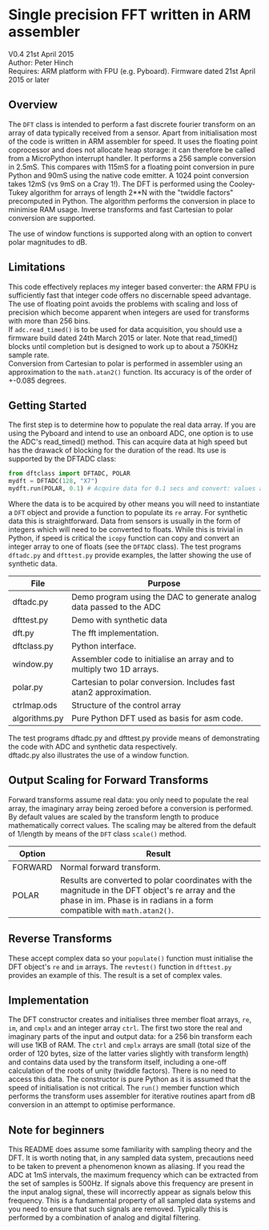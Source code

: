 Single precision FFT written in ARM assembler
=============================================

V0.4 21st April 2015  
Author: Peter Hinch  
Requires: ARM platform with FPU (e.g. Pyboard). Firmware dated 21st April 2015 or later

Overview
--------

The `DFT` class is intended to perform a fast discrete fourier transform on an array of data typically received from a sensor. Apart from initialisation most of the code is written in ARM assembler for speed. It uses the floating point coprocessor and does not allocate heap storage: it can therefore be called from a MicroPython interrupt handler. It performs a 256 sample conversion in 2.5mS. This compares with 115mS for a floating point conversion in pure Python and 90mS using the native code emitter. A 1024 point conversion takes 12mS (vs 9mS on a Cray 1!). The DFT is performed using the Cooley-Tukey algorithm for arrays of length 2**N with the "twiddle factors" precomputed in Python. The algorithm performs the conversion in place to minimise RAM usage. Inverse transforms and fast Cartesian to polar conversion are supported.

The use of window functions is supported along with an option to convert polar magnitudes to dB.

Limitations
-----------

This code effectively replaces my integer based converter: the ARM FPU is sufficiently fast that integer code offers no discernable speed advantage. The use of floating point avoids the problems with scaling and loss of precision which become apparent when integers are used for transforms with more than 256 bins.  
If `adc.read_timed()` is to be used for data acquisition, you should use a firmware build dated 24th March 2015 or later. Note that read_timed() blocks until completion but is designed to work up to about a 750KHz sample rate.  
Conversion from Cartesian to polar is performed in assembler using an approximation to the `math.atan2()` function. Its accuracy is of the order of +-0.085 degrees.

Getting Started
---------------

The first step is to determine how to populate the real data array. If you are using the Pyboard and intend to use an onboard ADC, one option is to use the ADC's read_timed() method. This can acquire data at high speed but has the drawack of blocking for the duration of the read. Its use is supported by the DFTADC class:

```python
from dftclass import DFTADC, POLAR
mydft = DFTADC(128, "X7")
mydft.run(POLAR, 0.1) # Acquire data for 0.1 secs and convert: values are in mydft.re and mydft.im
```

Where the data is to be acquired by other means you will need to instantiate a `DFT` object and provide a function to populate its `re` array. For synthetic data this is straightforward. Data from sensors is usually in the form of integers which will need to be converted to floats. While this is trivial in Python, if speed is critical the `icopy` function can copy and convert an integer array to one of floats (see the `DFTADC` class). The test programs `dftadc.py` and `dfttest.py` provide examples, the latter showing the use of synthetic data.

File | Purpose |
-----|-------- |
dftadc.py   | Demo program using the DAC to generate analog data passed to the ADC |
dfttest.py  | Demo with synthetic data |
dft.py      | The fft implementation. |
dftclass.py | Python interface. |
window.py   | Assembler code to initialise an array and to multiply two 1D arrays. |
polar.py    | Cartesian to polar conversion. Includes fast atan2 approximation. |
ctrlmap.ods | Structure of the control array |
algorithms.py | Pure Python DFT used as basis for asm code. |

The test programs dftadc.py and dfttest.py provide means of demonstrating the code with ADC and synthetic data respectively.  
dftadc.py also illustrates the use of a window function.

Output Scaling for Forward Transforms
-------------------------------------

Forward transforms assume real data: you only need to populate the real array, the imaginary array being zeroed before a conversion is performed. By default values are scaled by the transform length to produce mathematically correct values. The scaling may be altered from the default of 1/length by means of the `DFT` class `scale()` method.  

Option | Result |
-------|------- |
FORWARD | Normal forward transform. |
POLAR | Results are converted to polar coordinates with the magnitude in the DFT object's re array and the phase in im. Phase is in radians in a form compatible with `math.atan2()`. |

Reverse Transforms
------------------

These accept complex data so your `populate()` function must initialise the DFT object's `re` and `im` arrays. The `revtest()` function in `dfttest.py` provides an example of this. The result is a set of complex vales.

Implementation
--------------

The DFT constructor creates and initialises three member float arrays, `re`, `im`, and `cmplx` and an integer array `ctrl`. The first two store the real and imaginary parts of the input and output data: for a 256 bin transform each will use 1KB of RAM. The `ctrl` and `cmplx` arrays are small (total size of the order of 120 bytes, size of the latter varies slightly with transform length) and contains data used by the transform itself, including a one-off calculation of the roots of unity (twiddle factors). There is no need to access this data. The constructor is pure Python as it is assumed that the speed of initialisation is not critical. The `run()` member function which performs the transform uses assembler for iterative routines apart from dB conversion in an attempt to optimise performance.

Note for beginners
------------------

This README does assume some familiarity with sampling theory and the DFT. It is worth noting that, in any sampled data system, precautions need to be taken to prevent a phenomenon known as aliasing. If you read the ADC at 1mS intervals, the maximum frequency which can be extracted from the set of samples is 500Hz. If signals above this frequency are present in the input analog signal, these will incorrectly appear as signals below this frequency. This is a fundamental property of all sampled data systems and you need to ensure that such signals are removed. Typically this is performed by a combination of analog and digital filtering.


